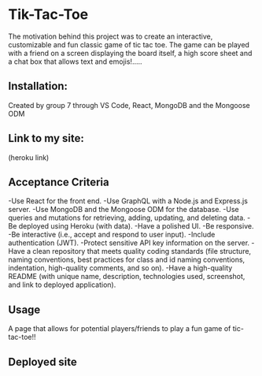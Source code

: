 # Tik-Tac-Toe
The motivation behind this project was to create an interactive, customizable and fun classic game of tic tac toe. The game can be played with a friend on a screen displaying the board itself, a high score sheet and a chat box that allows text and emojis!.....

## Installation:
Created by group 7 through VS Code, React, MongoDB and the Mongoose ODM

## Link to my site:
(heroku link)

## Acceptance Criteria
-Use React for the front end.
-Use GraphQL with a Node.js and Express.js server.
-Use MongoDB and the Mongoose ODM for the database.
-Use queries and mutations for retrieving, adding, updating, and deleting data.
-Be deployed using Heroku (with data).
-Have a polished UI.
-Be responsive.
-Be interactive (i.e., accept and respond to user input).
-Include authentication (JWT).
-Protect sensitive API key information on the server.
-Have a clean repository that meets quality coding standards (file structure, naming conventions, best practices for class and id naming conventions, indentation, high-quality comments, and so on).
-Have a high-quality README (with unique name, description, technologies used, screenshot, and link to deployed application).

## Usage
A page that allows for potential players/friends to play a fun game of tic-tac-toe!!

## Deployed site
